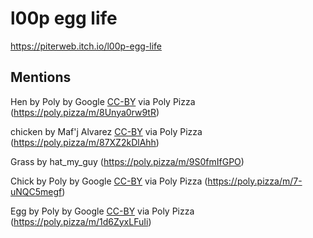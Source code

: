 # l00p egg life

https://piterweb.itch.io/l00p-egg-life

## Mentions

Hen by Poly by Google [CC-BY](https://creativecommons.org/licenses/by/3.0/) via Poly Pizza (https://poly.pizza/m/8Unya0rw9tR)

chicken by Maf'j Alvarez [CC-BY](https://creativecommons.org/licenses/by/3.0/) via Poly Pizza (https://poly.pizza/m/87XZ2kDlAhh)

Grass by hat_my_guy (https://poly.pizza/m/9S0fmIfGPO)

Chick by Poly by Google [CC-BY](https://creativecommons.org/licenses/by/3.0/) via Poly Pizza (https://poly.pizza/m/7-uNQC5megf)

Egg by Poly by Google [CC-BY](https://creativecommons.org/licenses/by/3.0/) via Poly Pizza (https://poly.pizza/m/1d6ZyxLFuIi)
